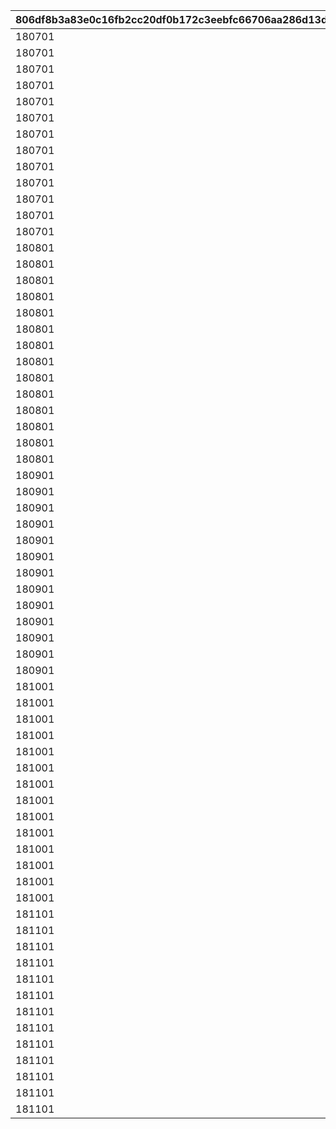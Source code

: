 |806df8b3a83e0c16fb2cc20df0b172c3eebfc66706aa286d13d5e9f2d375b4f2|d1767c7356cb14167b6e15d3d99a3f97226241d9c1a4eae76d37ee79372a628e|be98ec47b250fa5c90e1421d7179352eb57bcb0ea3ecdcddcac1262ec8a16773|a45e6b0bbc3d9ede8a1b188e36a0d06a002e9cbad4aa3db82ded2c53851708e0|
| --- | --- | --- | --- |
|180701|4|1|1001|
|180701|4|2|1002|
|180701|4|3|1003|
|180701|4|4|1004|
|180701|4|5|1005|
|180701|2|6|1014|
|180701|2|7|1015|
|180701|2|8|1016|
|180701|2|9|1017|
|180701|2|10|1010|
|180701|2|11|1011|
|180701|2|12|1012|
|180701|2|13|1013|
|180801|6|14|1001|
|180801|6|15|1002|
|180801|6|16|1003|
|180801|6|17|1004|
|180801|6|18|1005|
|180801|3|19|1014|
|180801|3|20|1015|
|180801|3|21|1016|
|180801|4|22|1017|
|180801|3|23|1010|
|180801|3|24|1011|
|180801|3|25|1012|
|180801|3|26|1013|
|180801|3|27|1009|
|180901|4|28|1001|
|180901|4|29|1002|
|180901|4|30|1003|
|180901|4|31|1004|
|180901|4|32|1005|
|180901|2|33|1014|
|180901|2|34|1015|
|180901|2|35|1016|
|180901|4|36|1017|
|180901|2|37|1010|
|180901|2|38|1011|
|180901|2|39|1012|
|180901|2|40|1013|
|181001|4|41|1001|
|181001|4|42|1002|
|181001|4|43|1003|
|181001|4|44|1004|
|181001|4|45|1005|
|181001|2|46|1009|
|181001|2|47|1010|
|181001|2|48|1011|
|181001|2|49|1012|
|181001|2|50|1013|
|181001|2|51|1014|
|181001|2|52|1015|
|181001|2|53|1016|
|181001|2|54|1017|
|181101|4|55|1001|
|181101|4|56|1002|
|181101|4|57|1003|
|181101|4|58|1004|
|181101|4|59|1005|
|181101|2|60|1009|
|181101|2|61|1010|
|181101|2|62|1012|
|181101|2|63|1013|
|181101|2|64|1014|
|181101|2|65|1015|
|181101|2|66|1016|
|181101|2|67|1017|